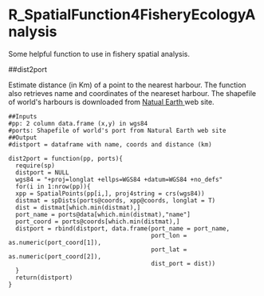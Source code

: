 # R_SpatialFunction4FisheryEcologyAnalysis
Some helpful function to use in fishery spatial analysis.

##dist2port

Estimate distance (in Km) of a point to the nearest harbour. The function also retrieves name and coordinates of the neareset harbour. The shapefile of world's harbours is downloaded from <a href="http://www.naturalearthdata.com/downloads/10m-cultural-vectors/ports/"> Natual Earth </a> web site.

```{r global_options, include = FALSE}
##Inputs
#pp: 2 column data.frame (x,y) in wgs84
#ports: Shapefile of world's port from Natural Earth web site
##Output
#distport = dataframe with name, coords and distance (km) 

dist2port = function(pp, ports){
  require(sp)
  distport = NULL
  wgs84 = "+proj=longlat +ellps=WGS84 +datum=WGS84 +no_defs"
  for(i in 1:nrow(pp)){
  xpp = SpatialPoints(pp[i,], proj4string = crs(wgs84))
  distmat = spDists(ports@coords, xpp@coords, longlat = T)
  dist = distmat[which.min(distmat),]
  port_name = ports@data[which.min(distmat),"name"]
  port_coord = ports@coords[which.min(distmat),]
  distport = rbind(distport, data.frame(port_name = port_name, 
                                        port_lon = as.numeric(port_coord[1]), 
                                        port_lat = as.numeric(port_coord[2]), 
                                        dist_port = dist))
  }
  return(distport)
}
```
